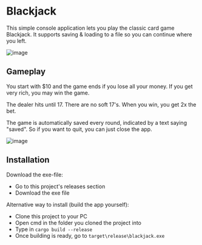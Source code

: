 # Blackjack
This simple console application lets you play the classic card game Blackjack. It supports saving & loading to a file so you can continue where you left.

![image](https://github.com/user-attachments/assets/f9fb7852-2819-48c2-b3d5-e4a761014283)

## Gameplay
You start with $10 and the game ends if you lose all your money. If you get very rich, you may win the game. 

The dealer hits until 17. There are no soft 17's. When you win, you get 2x the bet.

The game is automatically saved every round, indicated by a text saying "saved". So if you want to quit, you can just close the app.

![image](https://github.com/user-attachments/assets/159841fb-7540-4150-b658-ba7f7caad7bc)

## Installation
Download the exe-file:
- Go to this project's releases section
- Download the exe file
  
Alternative way to install (build the app yourself): 
- Clone this project to your PC
- Open cmd in the folder you cloned the project into
- Type in ```cargo build --release```
- Once building is ready, go to ```target\release\blackjack.exe```
